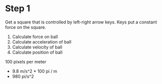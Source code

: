 # Step 1

Get a square that is controlled by left-right arrow keys. Keys put a constant
force on the square.

1. Calculate force on ball
2. Calculate acceleration of ball
3. Calculate velocity of ball
4. Calculate position of ball

100 pixels per meter
- 9.8 m/s^2 * 100 pi / m
- 980 pi/s^2
